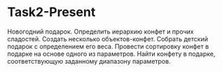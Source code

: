 # Task2-Present
Новогодний подарок. Определить иерархию конфет и прочих сладостей. Создать несколько объектов-конфет. 
Собрать детский подарок с определением его веса. Провести сортировку конфет в подарке на основе одного из параметров. 
Найти конфету в подарке, соответствующую заданному диапазону параметров.
